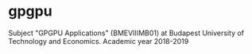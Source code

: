 # gpgpu
Subject "GPGPU Applications" (BMEVIIIMB01) at Budapest University of Technology and Economics. Academic year 2018-2019
